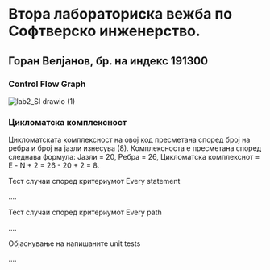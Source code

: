 # Втора лабораториска вежба по Софтверско инженерствo.
## Горан Велјанов, бр. на индекс 191300

### Control Flow Graph

![lab2_SI drawio (1)](https://user-images.githubusercontent.com/95771607/171737274-b537292d-2ca8-44f9-8305-825ae44a3f03.png)

### Цикломатска комплексност

Цикломатската комплексност на овој код пресметана според број на ребра и број на јазли изнесува (8). 
Комплексноста е пресметана според следнава формула: Јазли = 20, Ребра = 26, Цикломатска комплекснот = Е - N + 2 = 26 - 20 + 2 = 8.

Тест случаи според критериумот Every statement

....

Тест случаи според критериумот Every path

....

Објаснување на напишаните unit tests

....
